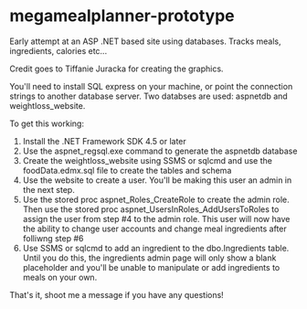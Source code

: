 # megamealplanner-prototype
Early attempt at an ASP .NET based site using databases. Tracks meals, ingredients, calories etc...

Credit goes to Tiffanie Juracka for creating the graphics.

You'll need to install SQL express on your machine, or point the connection strings to another database server. Two databses are used: aspnetdb and weightloss_website.

To get this working:

1) Install the .NET Framework SDK 4.5 or later
2) Use the aspnet_regsql.exe command to generate the aspnetdb database
3) Create the weightloss_website using SSMS or sqlcmd and use the foodData.edmx.sql file to create the tables and schema
4) Use the website to create a user. You'll be making this user an admin in the next step.
5) Use the stored proc aspnet_Roles_CreateRole to create the admin role. Then use the stored proc aspnet_UsersInRoles_AddUsersToRoles to assign the user from step #4 to the admin role. This user will now have the ability to change user accounts and change meal ingredients after folliwng step #6
6) Use SSMS or sqlcmd to add an ingredient to the dbo.Ingredients table. Until you do this, the ingredients admin page will only show a blank placeholder and you'll be unable to manipulate or add ingredients to meals on your own.

That's it, shoot me a message if you have any questions!
